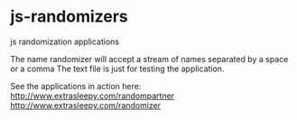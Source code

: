 # js-randomizers
js randomization applications

The name randomizer will accept a stream of names separated by a space or a comma
The text file is just for testing the application.  

See the applications in action here:<br>
<a href= "http://www.extrasleepy.com/randompartner">http://www.extrasleepy.com/randompartner</a><br>
<a href= "http://www.extrasleepy.com/randomizer">http://www.extrasleepy.com/randomizer</a>
